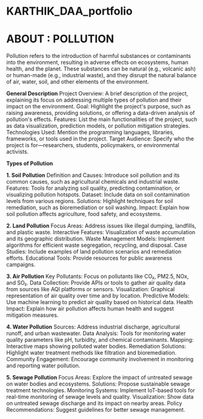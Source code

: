 # KARTHIK_DAA_portfolio
# ABOUT : POLLUTION
Pollution refers to the introduction of harmful substances or contaminants into the environment, resulting in adverse effects on ecosystems, human health, and the planet. These substances can be natural (e.g., volcanic ash) or human-made (e.g., industrial waste), and they disrupt the natural balance of air, water, soil, and other elements of the environment.

**General Description**
Project Overview: A brief description of the project, explaining its focus on addressing multiple types of pollution and their impact on the environment.
Goal: Highlight the project's purpose, such as raising awareness, providing solutions, or offering a data-driven analysis of pollution's effects.
Features: List the main functionalities of the project, such as data visualization, prediction models, or pollution mitigation strategies.
Technologies Used: Mention the programming languages, libraries, frameworks, or tools used in the project.
Target Audience: Specify who the project is for—researchers, students, policymakers, or environmental activists.


**Types of Pollution**

**1. Soil Pollution**
Definition and Causes: Introduce soil pollution and its common causes, such as agricultural chemicals and industrial waste.
Features: Tools for analyzing soil quality, predicting contamination, or visualizing pollution hotspots.
Dataset: Include data on soil contamination levels from various regions.
Solutions: Highlight techniques for soil remediation, such as bioremediation or soil washing.
Impact: Explain how soil pollution affects agriculture, food safety, and ecosystems.

**2. Land Pollution**
Focus Areas: Address issues like illegal dumping, landfills, and plastic waste.
Interactive Features: Visualization of waste accumulation and its geographic distribution.
Waste Management Models: Implement algorithms for efficient waste segregation, recycling, and disposal.
Case Studies: Include examples of land pollution scenarios and remediation efforts.
Educational Tools: Provide resources for public awareness campaigns.

**3. Air Pollution**
Key Pollutants: Focus on pollutants like CO₂, PM2.5, NOx, and SO₂.
Data Collection: Provide APIs or tools to gather air quality data from sources like AQI platforms or sensors.
Visualization: Graphical representation of air quality over time and by location.
Predictive Models: Use machine learning to predict air quality based on historical data.
Health Impact: Explain how air pollution affects human health and suggest mitigation measures.

**4. Water Pollution**
Sources: Address industrial discharge, agricultural runoff, and urban wastewater.
Data Analysis: Tools for monitoring water quality parameters like pH, turbidity, and chemical contaminants.
Mapping: Interactive maps showing polluted water bodies.
Remediation Solutions: Highlight water treatment methods like filtration and bioremediation.
Community Engagement: Encourage community involvement in monitoring and reporting water pollution.

**5. Sewage Pollution**
Focus Areas: Explore the impact of untreated sewage on water bodies and ecosystems.
Solutions: Propose sustainable sewage treatment technologies.
Monitoring Systems: Implement IoT-based tools for real-time monitoring of sewage levels and quality.
Visualization: Show data on untreated sewage discharge and its impact on nearby areas.
Policy Recommendations: Suggest guidelines for better sewage management.
